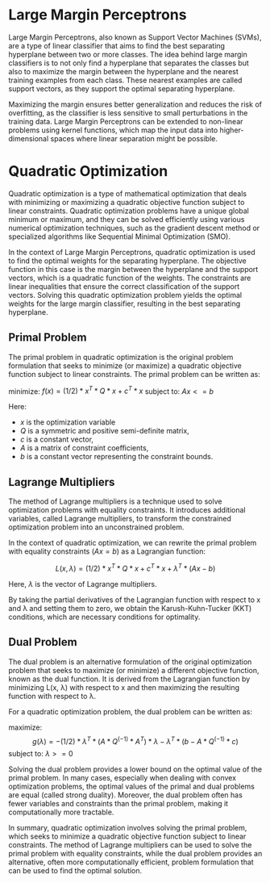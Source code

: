 # Large Margin Perceptrons

Large Margin Perceptrons, also known as Support Vector Machines (SVMs), are a type of linear classifier that aims to find the best separating hyperplane between two or more classes. The idea behind large margin classifiers is to not only find a hyperplane that separates the classes but also to maximize the margin between the hyperplane and the nearest training examples from each class. These nearest examples are called support vectors, as they support the optimal separating hyperplane.

Maximizing the margin ensures better generalization and reduces the risk of overfitting, as the classifier is less sensitive to small perturbations in the training data. Large Margin Perceptrons can be extended to non-linear problems using kernel functions, which map the input data into higher-dimensional spaces where linear separation might be possible.

# Quadratic Optimization

Quadratic optimization is a type of mathematical optimization that deals with minimizing or maximizing a quadratic objective function subject to linear constraints. Quadratic optimization problems have a unique global minimum or maximum, and they can be solved efficiently using various numerical optimization techniques, such as the gradient descent method or specialized algorithms like Sequential Minimal Optimization (SMO).

In the context of Large Margin Perceptrons, quadratic optimization is used to find the optimal weights for the separating hyperplane. The objective function in this case is the margin between the hyperplane and the support vectors, which is a quadratic function of the weights. The constraints are linear inequalities that ensure the correct classification of the support vectors. Solving this quadratic optimization problem yields the optimal weights for the large margin classifier, resulting in the best separating hyperplane.

## Primal Problem

The primal problem in quadratic optimization is the original problem formulation that seeks to minimize (or maximize) a quadratic objective function subject to linear constraints. The primal problem can be written as:

minimize: $f(x) = (1/2) * x^T * Q * x + c^T * x$
subject to: $Ax <= b$

Here:
- $x$ is the optimization variable
- $Q$ is a symmetric and positive semi-definite matrix, 
- $c$ is a constant vector, 
- $A$ is a matrix of constraint coefficients,
- $b$ is a constant vector representing the constraint bounds.

## Lagrange Multipliers

The method of Lagrange multipliers is a technique used to solve optimization problems with equality constraints. It introduces additional variables, called Lagrange multipliers, to transform the constrained optimization problem into an unconstrained problem.

In the context of quadratic optimization, we can rewrite the primal problem with equality constraints ($Ax = b$) as a Lagrangian function:

$$
L(x, λ) = (1/2) * x^T * Q * x + c^T * x + λ^T * (Ax - b)
$$

Here, $λ$ is the vector of Lagrange multipliers.

By taking the partial derivatives of the Lagrangian function with respect to x and λ and setting them to zero, we obtain the Karush-Kuhn-Tucker (KKT) conditions, which are necessary conditions for optimality.

## Dual Problem

The dual problem is an alternative formulation of the original optimization problem that seeks to maximize (or minimize) a different objective function, known as the dual function. It is derived from the Lagrangian function by minimizing L(x, λ) with respect to x and then maximizing the resulting function with respect to λ.

For a quadratic optimization problem, the dual problem can be written as:

maximize: 
$$
g(λ) = - (1/2) * λ^T * (A * Q^(-1) * A^T) * λ - λ^T * (b - A * Q^(-1) * c)
$$
subject to: $λ >= 0$

Solving the dual problem provides a lower bound on the optimal value of the primal problem. In many cases, especially when dealing with convex optimization problems, the optimal values of the primal and dual problems are equal (called strong duality). Moreover, the dual problem often has fewer variables and constraints than the primal problem, making it computationally more tractable.

In summary, quadratic optimization involves solving the primal problem, which seeks to minimize a quadratic objective function subject to linear constraints. The method of Lagrange multipliers can be used to solve the primal problem with equality constraints, while the dual problem provides an alternative, often more computationally efficient, problem formulation that can be used to find the optimal solution.